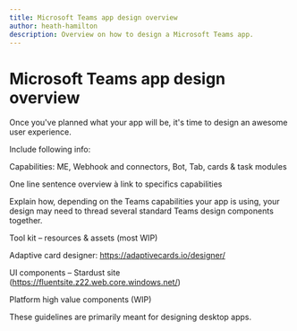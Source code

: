 ```yaml
---
title: Microsoft Teams app design overview
author: heath-hamilton
description: Overview on how to design a Microsoft Teams app.
---
```

# Microsoft Teams app design overview

Once you've planned what your app will be, it's time to design an awesome user experience.

Include following info:

Capabilities: ME, Webhook and connectors, Bot, Tab, cards & task modules  

One line sentence overview à link to specifics capabilities  

Explain how, depending on the Teams capabilities your app is using, your design may need to thread several standard Teams design components together.

Tool kit – resources & assets (most WIP) 

Adaptive card designer: https://adaptivecards.io/designer/ 

UI components – Stardust site (https://fluentsite.z22.web.core.windows.net/) 

Platform high value components (WIP)

These guidelines are primarily meant for designing desktop apps.

